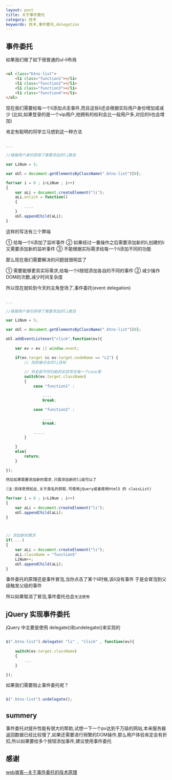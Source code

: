 ```yaml
---
layout: post
title: 关于事件委托
category: 技术
keywords: 技术,事件委托,delegation
---
```


## 事件委托

如果我们做了如下很普通的ul-li布局

```html

<ul class="btns-list">
	<li class="function1"></li>
	<li class="function2"></li>
	<li class="function3"></li>
	<li class="function4"></li>
</ul>

```


现在我们需要给每一个li添加点击事件,而且这些li还会根据实际用户身份增加或减少
(比如,如果登录的是一个vip用户,他拥有的权利会比一般用户多,对应的li也会增加)

肯定有聪明的同学立马想到这一种方法

```javascript

...

//根据用户身份获得了需要添加的li数目

var LiNum = 5;

var oUl = document.getElementsByClassName(".btns-list")[0];

for(var i = 0 ; i<LiNum ; i++)
{
	var aLi = document.createElement("li");
	aLi.onlick = function()
	{
		....
	}
	oUl.appendChild(aLi);
}

```

这样的写法有三个弊端

① 给每一个li添加了监听事件
② 如果经过一番操作之后需要添加新的li,创建的li又需要添加新的监听事件
③ 不能根据实际需求给每一个li添加不同的功能

那么现在我们需要解决的问题就很明显了

① 需要能够更具实际需求,给每一个li按钮添加各自的不同的事件
② 减少操作DOM的次数,减少时间复杂度

所以现在就轮到今天的主角登场了,事件委托(event delegation)


```javascript

...

//根据用户身份获得了需要添加的li数目

var LiNum = 5;

var oUl = document.getElementsByClassName(".btns-list")[0];

oUl.addEventListener("click",function(ev){
	
	var ev = ev || window.event;

	if(ev.target && ev.target.nodeName == "LI") {
		// 找到被点击的li目标
		
		// 将全部不同功能的实现写在每一个case里
		switch(ev.target.className)
		{
			case "function1" : 

				....
				break;

			case "function2" :

				....
				break;

			.....
		}

	}
	else{
		return;
	}
	
});

然后如果需要添加新的需求,只需添加新的li就可以了

(注:具体思想如此,关于类名的获取,可使用jQuery或者使用html5 的 classList)

for(var i = 0 ; i<LiNum ; i++)
{
	var aLi = document.createElement("li");
	oUl.appendChild(aLi);
}



// 添加新的需求
if(....)
{
	var aLi = document.createElement("li");
	aLi.className = "function5"
	LiNum++;
	oUl.appendChild(aLi);
}

```

事件委托的原理还是事件冒泡,当你点击了某个li时候,该li没有事件
于是会冒泡到父级触发父级的事件

所以如果取消了冒泡,事件委托也会`无法使用`

## jQuery 实现事件委托

jQuery 中主要是使用 delegate()和undelegate()来实现的


```javascript

$(".btns-list").delegate( "li" , "click" , function(ev){
	
	switch(ev.target.className)
	{
		...
	}

});

```

如果我们需要阻止事件委托呢？


```javascript

$(".btns-list").undelegate();

```

## summery

事件委托对提升性能有很大的帮助,试想一下一个pv达到千万级的网站,本来服务器返回数据已经比较慢了,如果还需要进行频繁的DOM操作,那么用户体验肯定会有折扣,所以如果要给多个按钮添加事件,建议使用事件委托

## 感谢

[web骇客--关于事件委托的技术原理](http://www.webhek.com/event-delegate/)